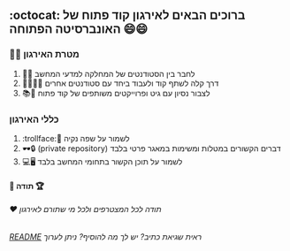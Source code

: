 ## :octocat: ברוכים הבאים לאירגון קוד פתוח של האונברסיטה הפתוחה :smile::smile:
### :thinking::hand_over_mouth: מטרת האירגון 
1. :two_women_holding_hands::two_men_holding_hands: לחבר בין הסטודנטים של המחלקה למדעי המחשב
2. :man_student::woman_student: דרך קלה לשתף קוד ולעבוד ביחד עם סטודנטים אחרים 
3. :books::toolbox: לצבור נסיון עם גיט ופרוייקטים משותפים של קוד פתוח

### כללי האירגון
1. :trollface::children_crossing: לשמור על שפה נקיה
2. :dark_sunglasses::lock: (private repository) דברים הקשורים במטלות ומשימות במאגר פרטי בלבד
3. :computer::desktop_computer: לשמור על תוכן הקשור בתחומי המחשב בלבד

#### :1st_place_medal: תודה :trophy:
###### :heart: תודה לכל המצטרפים ולכל מי שתורם לאירגון
###### [README](https://github.com/OpenUniversityCS/.github) ראית שגיאת כתיב? יש לך מה להוסיף? ניתן לערוך 
